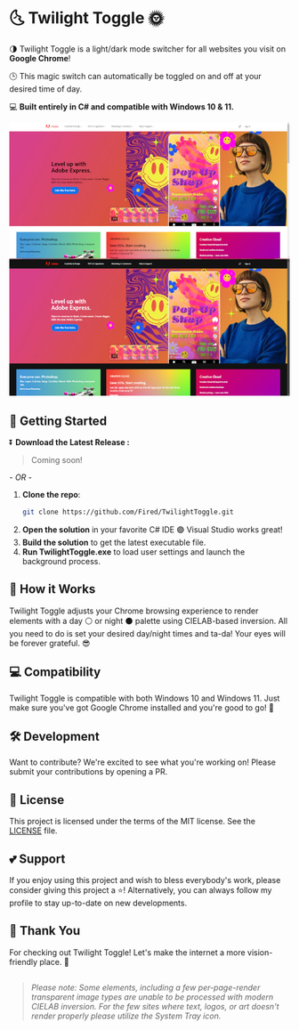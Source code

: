 # 🌜 Twilight Toggle 🌞

🌗 Twilight Toggle is a light/dark mode switcher for all websites you visit on **Google Chrome**! 

🕒 This magic switch can automatically be toggled on and off at your desired time of day.  

💻 **Built entirely in C# and compatible with Windows 10 & 11.**

![TwilightToggleBanner](./assets/example.png)

## 🚀 Getting Started

⏬ **Download the Latest Release :**
>Coming soon!

*- OR -*

1. **Clone the repo**: 
    ```bash
    git clone https://github.com/Fired/TwilightToggle.git
    ```
2. **Open the solution** in your favorite C# IDE 🟣 Visual Studio works great!
3. **Build the solution** to get the latest executable file.
4. **Run TwilightToggle.exe** to load user settings and launch the background process.

## 📃 How it Works

Twilight Toggle adjusts your Chrome browsing experience to render elements with a day ⚪ or night ⚫ palette using CIELAB-based inversion. All you need to do is set your desired day/night times and ta-da! Your eyes will be forever grateful. 😎

## 💻 Compatibility

Twilight Toggle is compatible with both Windows 10 and Windows 11. Just make sure you've got Google Chrome installed and you're good to go! 🚀

## 🛠️ Development

Want to contribute? We're excited to see what you're working on! Please submit your contributions by opening a PR.

## 💼 License

This project is licensed under the terms of the MIT license. See the [LICENSE](LICENSE) file.

## 💕 Support

If you enjoy using this project and wish to bless everybody's work, please consider giving this project a ⭐! Alternatively, you can always follow my profile to stay up-to-date on new developments.

## 🙏 Thank You

For checking out Twilight Toggle! Let's make the internet a more vision-friendly place. 🌆

##
> *Please note: Some elements, including a few per-page-render transparent image types are unable to be processed with modern CIELAB inversion. For the few sites where text, logos, or art doesn't render properly please utilize the System Tray icon.* 